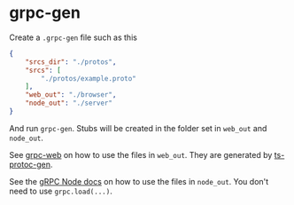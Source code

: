 # grpc-gen

Create a `.grpc-gen` file such as this
```JSON
{
	"srcs_dir": "./protos",
	"srcs": [
		"./protos/example.proto"
	],
	"web_out": "./browser",
	"node_out": "./server"
}
```
And run `grpc-gen`. Stubs will be created in the folder set in `web_out` and `node_out`.

See [grpc-web](https://github.com/improbable-eng/grpc-web) on how to use the files in `web_out`. They are generated by [ts-protoc-gen](https://github.com/improbable-eng/ts-protoc-gen).

See the [gRPC Node docs](https://grpc.io/docs/tutorials/basic/node.html) on how to use the files in `node_out`. You don't need to use `grpc.load(...)`.
